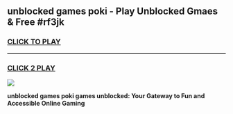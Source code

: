 
## unblocked games poki - Play Unblocked Gmaes & Free #rf3jk
<h3>
<a href="https://news.freeplayer.one?title=unblocked_games_poki&ref=03M">CLICK TO PLAY</a></h3>
<hr>

<h3>
<a href="https://news.freeplayer.one?title=unblocked_games_poki&ref=03M">CLICK 2 PLAY</a>
  
</h3>

<a href="https://news.freeplayer.one?title=unblocked_games_poki&ref=03M"><img src="https://clearcache.store/games.png"></a>


**unblocked games poki games unblocked: Your Gateway to Fun and Accessible Online Gaming**
